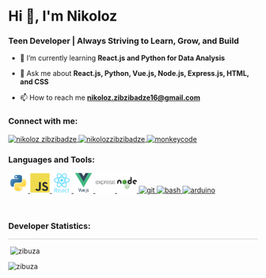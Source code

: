 <h1>Hi 👋, I'm Nikoloz</h1>
<h3>Teen Developer | Always Striving to Learn, Grow, and Build</h3>

- 🌱 I’m currently learning **React.js and Python for Data Analysis**

- 💬 Ask me about **React.js, Python, Vue.js, Node.js, Express.js, HTML, and CSS**

- 📫 How to reach me **nikoloz.zibzibadze16@gmail.com**

<h3>Connect with me:</h3>
<p>
  <a href="https://fb.com/nikoloz zibzibadze" target="_blank">
    <img align="center" src="https://raw.githubusercontent.com/rahuldkjain/github-profile-readme-generator/master/src/images/icons/Social/facebook.svg" alt="nikoloz zibzibadze" height="30" width="40" />
  </a>
  <a href="https://instagram.com/nikolozzibzibadze" target="_blank">
    <img align="center" src="https://raw.githubusercontent.com/rahuldkjain/github-profile-readme-generator/master/src/images/icons/Social/instagram.svg" alt="nikolozzibzibadze" height="30" width="40" />
  </a>
  <a href="https://www.youtube.com/c/monkeycode" target="_blank">
    <img align="center" src="https://raw.githubusercontent.com/rahuldkjain/github-profile-readme-generator/master/src/images/icons/Social/youtube.svg" alt="monkeycode" height="30" width="40" />
  </a>
</p>

<h3>Languages and Tools:</h3>
<p> 
  <a href="https://www.python.org" target="_blank" rel="noreferrer">
    <img src="https://raw.githubusercontent.com/devicons/devicon/master/icons/python/python-original.svg" alt="python" width="40" height="40" />
  </a>
  <a href="https://developer.mozilla.org/en-US/docs/Web/JavaScript" target="_blank" rel="noreferrer">
    <img src="https://raw.githubusercontent.com/devicons/devicon/master/icons/javascript/javascript-original.svg" alt="javascript" width="40" height="40" />
  </a>
  <a href="https://reactjs.org/" target="_blank" rel="noreferrer">
    <img src="https://raw.githubusercontent.com/devicons/devicon/master/icons/react/react-original-wordmark.svg" alt="react" width="40" height="40" />
  </a>
  <a href="https://vuejs.org/" target="_blank" rel="noreferrer">
    <img src="https://raw.githubusercontent.com/devicons/devicon/master/icons/vuejs/vuejs-original-wordmark.svg" alt="vuejs" width="40" height="40" />
  </a>
  <a href="https://expressjs.com" target="_blank" rel="noreferrer">
    <img src="https://raw.githubusercontent.com/devicons/devicon/master/icons/express/express-original-wordmark.svg" alt="express" width="40" height="40" />
  </a>
  <a href="https://nodejs.org" target="_blank" rel="noreferrer">
    <img src="https://raw.githubusercontent.com/devicons/devicon/master/icons/nodejs/nodejs-original-wordmark.svg" alt="nodejs" width="40" height="40" />
  </a>
  <a href="https://git-scm.com/" target="_blank" rel="noreferrer">
    <img src="https://www.vectorlogo.zone/logos/git-scm/git-scm-icon.svg" alt="git" width="40" height="40" />
  </a>
  <a href="https://www.gnu.org/software/bash/" target="_blank" rel="noreferrer">
    <img src="https://www.vectorlogo.zone/logos/gnu_bash/gnu_bash-icon.svg" alt="bash" width="40" height="40" />
  </a>
  <a href="https://www.arduino.cc/" target="_blank" rel="noreferrer">
    <img src="https://cdn.worldvectorlogo.com/logos/arduino-1.svg" alt="arduino" width="40" height="40" />
  </a>
</p>
<br/>

<h3>Developer Statistics:</h3>
<hr style="height: 0.5px; border-width: 0; background-color: #ccc;" />

<p>&nbsp;<img align="center" src="https://github-readme-stats.vercel.app/api?username=zibuza&show_icons=true&locale=en&theme=radical" alt="zibuza" /></p>

<p><img align="left" src="https://github-readme-stats.vercel.app/api/top-langs?username=zibuza&show_icons=true&locale=en&layout=compact&theme=radical" alt="zibuza" /></p>

